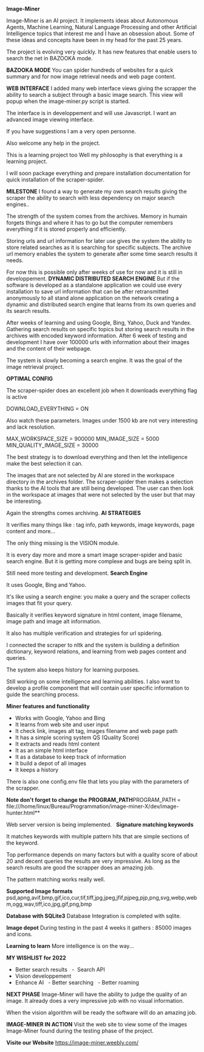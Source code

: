 **Image-Miner**

Image-Miner is an AI project. It implements ideas about Autonomous Agents, Machine Learning, Natural Language Processing and other Artificial Intelligence topics that interest me and I have an obsession about. Some of these ideas and concepts have been in my head for the past 25 years. 

The project is evolving very quickly. It has new features that enable users to search the net in BAZOOKA mode. 

**BAZOOKA MODE**
You can spider hundreds of websites for a quick summary and for now image retrieval needs and web page content. 

**WEB INTERFACE**
I added many web interface views giving the scrapper the ability to search a subject through a basic image search. This view will popup when the image-miner.py script is started. 

The interface is in developpement and will use Javascript. I want an advanced image viewing interface. 

If you have suggestions I am a very open personne. 

Also welcome any help in the project. 

This is a learning project too 
Well my philosophy is that everything is a learning project. 

I will soon package everything and prepare installation documentation for quick installation of the scraper-spider.

**MILESTONE**
I found a way to generate my own search results giving the scraper the ability to search with less dependency on major search engines.. 

The strength of the system comes from the archives. Memory in humain forgets things and where it has to go but the computer remembers everything if it is stored properly and efficiently. 

Storing urls and url information for later use gives the system the ability to store related searches as it is searching for specific subjects. The archive url memory enables the system to generate after some time search results it needs. 

For now this is possible only after weeks of use for now and it is still in developpement.
**DYNAMIC DISTRIBUTED SEARCH ENGINE**
But if the software is developed as a standalone application we could use every installation to save url information that can be after retransmitted anonymously to all stand alone application on the network creating a dynamic and distributed search engine that learns from its own queries and its search results. 

After weeks of learning and using Google, Bing, Yahoo, Duck and Yandex. Gathering search results on specific topics but storing search results in the archives with encoded keyword information. After 6 week of testing and development I have over 100000 urls with information about their images and the content of their webpage. 

The system is slowly becoming a search engine. It was the goal of the image retrieval project.

**OPTIMAL CONFIG**

The scraper-spider does an excellent job when it downloads everything flag is active

DOWNLOAD_EVERYTHING = ON

Also watch these parameters. 
Images under 1500 kb are not very interesting and lack resolution.

MAX_WORKSPACE_SIZE = 900000
MIN_IMAGE_SIZE = 5000
MIN_QUALITY_IMAGE_SIZE = 30000

The best strategy is to download everything and then let the intelligence make the best selection it can. 

The images that are not selected by AI are stored in the workspace directory in the archives folder. The scraper-spider then makes a selection thanks to the AI tools that are still being developed. The user can then look in the workspace at images that were not selected by the user but that may be interesting. 

Again the strengths comes archiving.
**AI STRATEGIES**

It verifies many things like : tag info, path keywords, image keywords, page content and more...

The only thing missing is the VISION module.

It is every day more and more a smart image scraper-spider and basic search engine. But it is getting more complexe and bugs are being split in. 

Still need more testing and development.
**Search Engine**

It uses Google, Bing and Yahoo.

It's like using a search engine: you make a query and the scraper collects images that fit your query. 

Basically it verifies keyword signature in html content, image filename, image path and image alt information. 

It also has multiple verification and strategies for url spidering. 

I connected the scraper to nltk and the system is building a definition dictionary, keyword relations, and learning from web pages content and queries. 

The system also keeps history for learning purposes. 

Still working on some intelligence and learning abilities. 
I also want to develop a profile component that will contain user specific information to guide the searching process. 

**Miner features and functionality**
- Works with Google, Yahoo and Bing 
- It learns from web site and user input 
- It check link, images alt tag, images filename and web page path 
- It has a simple scoring system QS (Quality Score)
- It extracts and reads html content
- It as an simple html interface
- It as a database to keep track of information
- It build a depot of all images 
- It keeps a history

There is also one config.env file that lets you play with the parameters of the scrapper.

**Note don't forget to change the PROGRAM_PATH**PROGRAM_PATH = file:///home/linux/Bureau/Programmation/image-miner-X/dev/image-hunter.html**

Web server version is being implemented.
 
**Signature matching keywords**

It matches keywords with multiple pattern hits that are simple sections of the keyword. 

Top performance depends on many factors but with a quality score of about 20 and decent queries the results are very impressive. As long as the search results are good the scrapper does an amazing job. 

The pattern matching works really well.

**Supported Image formats**
psd,apng,avif,bmp,gif,ico,cur,tif,tiff,jpg,jpeg,jfif,pjpeg,pjp,png,svg,webp,webm,ogg,wav,tiff,ico,jpg,gif,png,bmp

**Database with SQLite3**
Database Integration is completed with sqlite.

**Image depot**
During testing in the past 4 weeks it gathers : 85000 images and icons. 

**Learning to learn**
More intelligence is on the way...

**MY WISHLIST for 2022**
- Better search results
  -  Search API   
- Vision developpement 
- Enhance AI
  - Better searching
  - Better roaming 

**NEXT PHASE**
Image-Miner will have the ability to judge the quality of an image. It already does a very impressive job with no visual information. 

When the vision algorithm will be ready the software will do an amazing job.

**IMAGE-MINER IN ACTION**
Visit the web site to view some of the images Image-Miner found during the testing phase of the project. 

**Visite our Website**
https://image-miner.weebly.com/
